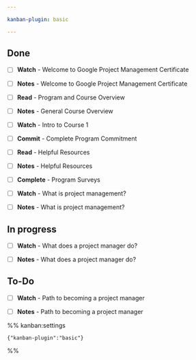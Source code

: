 ```yaml
---

kanban-plugin: basic

---
```


## Done

- [ ] **Watch** - Welcome to Google Project Management Certificate
- [ ] **Notes** - Welcome to Google Project Management Certificate
- [ ] **Read** - Program and Course Overview
- [ ] **Notes** - General Course Overview
- [ ] **Watch** - Intro to Course 1
- [ ] **Commit** - Complete Program Commitment
- [ ] **Read** - Helpful Resources
- [ ] **Notes** - Helpful Resources
- [ ] **Complete** - Program Surveys
- [ ] **Watch** - What is project management?
- [ ] **Notes** - What is project management?


## In progress

- [ ] **Watch** - What does a project manager do?
- [ ] **Notes** - What does a project manager do?


## To-Do

- [ ] **Watch** - Path to becoming a project manager
- [ ] **Notes** - Path to becoming a project manager




%% kanban:settings
```
{"kanban-plugin":"basic"}
```
%%